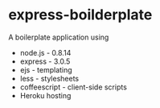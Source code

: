 express-boilderplate
========
A boilerplate application using

* node.js - 0.8.14
* express - 3.0.5
* ejs - templating
* less - stylesheets
* coffeescript - client-side scripts
* Heroku hosting